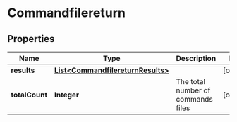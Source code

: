 # Commandfilereturn

## Properties
Name | Type | Description | Notes
------------ | ------------- | ------------- | -------------
**results** | [**List&lt;CommandfilereturnResults&gt;**](CommandfilereturnResults.md) |  |  [optional]
**totalCount** | **Integer** | The total number of commands files |  [optional]
